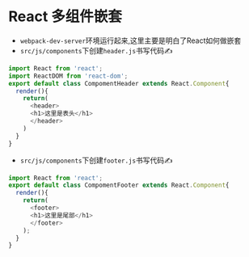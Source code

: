 # React 多组件嵌套

* `webpack-dev-server`环境运行起来,这里主要是明白了React如何做嵌套
* `src/js/components`下创建`header.js`书写代码✍️

```javascript
import React from 'react';
import ReactDOM from 'react-dom';
export default class CompomentHeader extends React.Component{
  render(){
    return(
      <header>
      <h1>这里是表头</h1>
      </header>
    )
  }
}
```

* `src/js/components`下创建`footer.js`书写代码✍️

```javascript
import React from 'react';
export default class CompomentFooter extends React.Component{
  render(){
    return(
      <footer>
      <h1>这里是尾部</h1>
      </footer>
    );
  }
}
```

